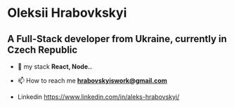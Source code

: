 <h1>Oleksii Hrabovkskyi </h1>

<h2>A Full-Stack developer from Ukraine, currently in Czech Republic</h2>

- 🌱 my stack **React, Node..**

- 📫 How to reach me **hrabovskyiswork@gmail.com**

- Linkedin https://www.linkedin.com/in/aleks-hrabovskyi/




